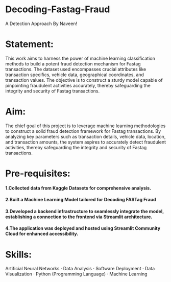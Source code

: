 # Decoding-Fastag-Fraud
A Detection Approach By Naveen!

# Statement:
This work aims to harness the power of machine learning classification methods to build a potent fraud detection mechanism for Fastag transactions. The dataset used encompasses crucial attributes like transaction specifics, vehicle data, geographical coordinates, and transaction values. The objective is to construct a sturdy model capable of pinpointing fraudulent activities accurately, thereby safeguarding the integrity and security of Fastag transactions.


# Aim:

The chief goal of this project is to leverage machine learning methodologies to construct a solid fraud detection framework for Fastag transactions. By analyzing key parameters such as transaction details, vehicle data, location, and transaction amounts, the system aspires to accurately detect fraudulent activities, thereby safeguarding the integrity and security of Fastag transactions.
# Pre-requisites:
#### 1.Collected data from Kaggle Datasets for comprehensive analysis.
#### 2.Built a Machine Learning Model tailored for Decoding FASTag Fraud
#### 3.Developed a backend infrastructure to seamlessly integrate the model, establishing a connection to the frontend via Streamlit architecture.
#### 4.The application was deployed and hosted using Streamlit Community Cloud for enhanced accessibility.

# Skills:
Artificial Neural Networks · Data Analysis · Software Deployment · Data Visualization · Python (Programming Language) · Machine Learning
